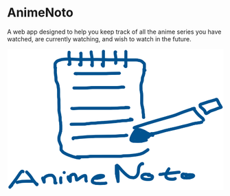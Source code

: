 # AnimeNoto
A web app designed to help you keep track of all the anime series you have watched, are currently watching, and wish to watch in the future.


![AnimeNoto Logo](root/frontend/public/animenoto_logo.png)
